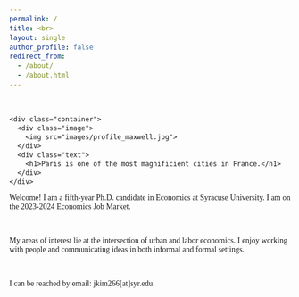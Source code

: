 ```yaml
---
permalink: /
title: <br>
layout: single
author_profile: false
redirect_from: 
  - /about/
  - /about.html
---
```

<br>


  <style>
  .container {
  display: flex;
  align-items: center;
  justify-content: center
}

img {
  max-width: 100%;
  max-height:100%;
}

.text {
  font-size: 20px;
  padding-left: 20px;
}
  </style>

    <div class="container">
      <div class="image">
        <img src="images/profile_maxwell.jpg">
      </div>
      <div class="text">
        <h1>Paris is one of the most magnificient cities in France.</h1>
      </div>
    </div>


<p style="font-family:verdana">Welcome! I am a fifth-year Ph.D. candidate in Economics at Syracuse University. I am on the 2023-2024 Economics Job Market.</p>  

<br>


<p style="font-family:verdana">My areas of interest lie at the intersection of urban and labor economics. I enjoy working with people and communicating ideas in both informal and formal settings.</p>

<br>

<p style="font-family:verdana">I can be reached by email: jkim266[at]syr.edu.</p>


